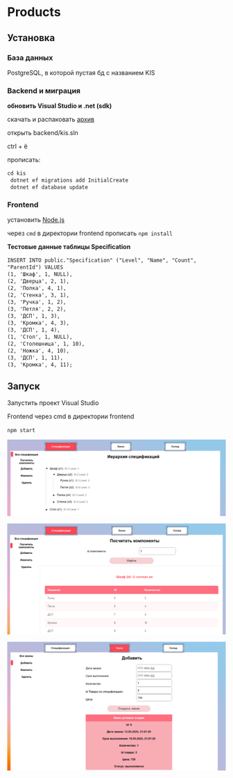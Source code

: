 # Products
## Установка
### База данных
PostgreSQL, в которой пустая бд с названием KIS

### Backend и миграция
**обновить Visual Studio и .net (sdk)**

скачать и распаковать [архив](https://github.com/gKonstantin17/prog-templates/releases/tag/react-cSharp)

открыть backend/kis.sln

ctrl + ё

прописать:
``` 
cd kis
 dotnet ef migrations add InitialCreate
 dotnet ef database update
```
### Frontend
установить [Node.js](https://nodejs.org/en/download)

через `cmd` в директории frontend прописать
`npm install`

**Тестовые данные таблицы Specification**

```
INSERT INTO public."Specification" ("Level", "Name", "Count", "ParentId") VALUES
(1, 'Шкаф', 1, NULL),
(2, 'Дверца', 2, 1),
(2, 'Полка', 4, 1),
(2, 'Стенка', 3, 1),
(3, 'Ручка', 1, 2),
(3, 'Петля', 2, 2),
(3, 'ДСП', 1, 3),
(3, 'Кромка', 4, 3),
(3, 'ДСП', 1, 4),
(1, 'Стол', 1, NULL),
(2, 'Столешница', 1, 10),
(2, 'Ножка', 4, 10),
(3, 'ДСП', 1, 11),
(3, 'Кромка', 4, 11);
```

## Запуск
Запустить проект Visual Studio


Frontend через cmd в директории frontend

`npm start`



![1](img/1.png)

![2](img/2.png)

![3](img/3.png)
